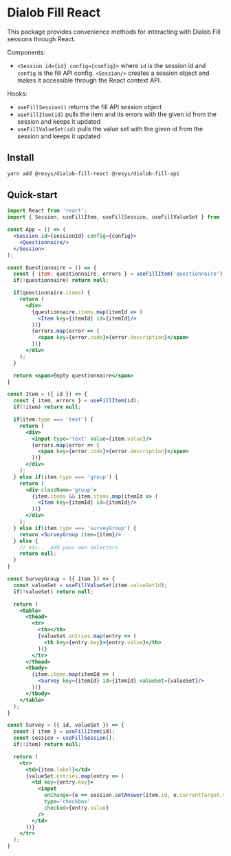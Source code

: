 # Dialob Fill React
This package provides convenience methods for interacting with Dialob Fill sessions through React.

Components:

- `<Session id={id} config={config}>` where `id` is the session id and `config` is the fill API
config. `<Session/>` creates a session object and makes it accessible through the React context API.

Hooks:

- `useFillSession()` returns the fill API session object
- `useFillItem(id)` pulls the item and its errors with the given id from the session and keeps it updated
- `useFillValueSet(id)` pulls the value set with the given id from the session and keeps it updated

## Install
```sh
yarn add @resys/dialob-fill-react @resys/dialob-fill-api
```

## Quick-start
```jsx
import React from 'react';
import { Session, useFillItem, useFillSession, useFillValueSet } from '@resys/dialob-fill-react';

const App = () => (
  <Session id={sessionId} config={config}>
    <Questionnaire/>
  </Session>
);

const Questionnaire = () => {
  const { item: questionnaire, errors } = useFillItem('questionnaire');
  if(!questionnaire) return null;

  if(questionnaire.items) {
    return (
      <div>
        {questionnaire.items.map(itemId => (
          <Item key={itemId} id={itemId}/>
        ))}
        {errors.map(error => (
          <span key={error.code}>{error.description}</span>
        ))}
      </div>
    );
  }

  return <span>Empty questionnaire</span>
}

const Item = ({ id }) => {
  const { item, errors } = useFillItem(id);
  if(!item) return null;

  if(item.type === 'text') {
    return (
      <div>
        <input type='text' value={item.value}/>
        {errors.map(error => (
          <span key={error.code}>{error.description}</span>
        ))}
      </div>
    );
  } else if(item.type === 'group') {
    return (
      <div className='group'>
        {item.items && item.items.map(itemId => (
          <Item key={itemId} id={itemId}/>
        ))}
      </div>
    );
  } else if(item.type === 'surveyGroup') {
    return <SurveyGroup item={item}/>
  } else {
    // etc... add your own selectors
    return null;
  }
}

const SurveyGroup = ({ item }) => {
  const valueSet = useFillValueSet(item.valueSetId);
  if(!valueSet) return null;

  return (
    <table>
      <thead>
        <tr>
          <th></th>
          {valueSet.entries.map(entry => (
            <th key={entry.key}>{entry.value}</th>
          ))}
        </tr>
      </thead>
      <tbody>
        {item.items.map(itemId => (
          <Survey key={itemId} id={itemId} valueSet={valueSet}/>
        ))}
      </tbody>
    </table>
  );
}

const Survey = ({ id, valueSet }) => {
  const { item } = useFillItem(id);
  const session = useFillSession();
  if(!item) return null;

  return (
    <tr>
      <td>{item.label}</td>
      {valueSet.entries.map(entry => (
        <td key={entry.key}>
          <input
            onChange={e => session.setAnswer(item.id, e.currentTarget.value)}
            type='checkbox'
            checked={entry.value}
          />
        </td>
      ))}
    </tr>
  );
}
```
